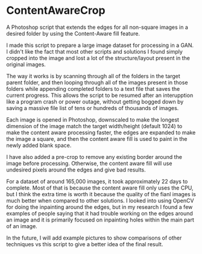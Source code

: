 # ContentAwareCrop
A Photoshop script that extends the edges for all non-square images in a desired folder by using the Content-Aware fill feature.

I made this script to prepare a large image dataset for processing in a GAN. I didn't like the fact that most other scripts and solutions I found simply cropped into the image and lost a lot of the structure/layout present in the original images.

The way it works is by scanning through all of the folders in the target parent folder, and then looping through all of the images present in those folders while appending completed folders to a text file that saves the current progress. This allows the script to be resumed after an interupption like a program crash or power outage, without getting bogged down by saving a massive file list of tens or hundreds of thousands of images.

Each image is opened in Photoshop, downscaled to make the longest dimension of the image match the target width/height (default 1024) to make the content aware processing faster, the edges are expanded to make the image a square, and then the content aware fill is used to paint in the newly added blank space.

I have also added a pre-crop to remove any existing border around the image before processing. Otherwise, the content aware fill will use undesired pixels around the edges and give bad results. 


For a dataset of around 165,000 images, it took approximately 22 days to complete. Most of that is because the content aware fill only uses the CPU, but I think the extra time is worth it because the quality of the fianl images is much better when compared to other solutions. I looked into using OpenCV for doing the inpainting around the edges, but in my research I found a few examples of people saying that it had trouble working on the edges around an image and it is primarily focused on inpainting holes within the main part of an image.

In the future, I will add example pictures to show comparisons of other techniques vs this script to give a better idea of the final result.
